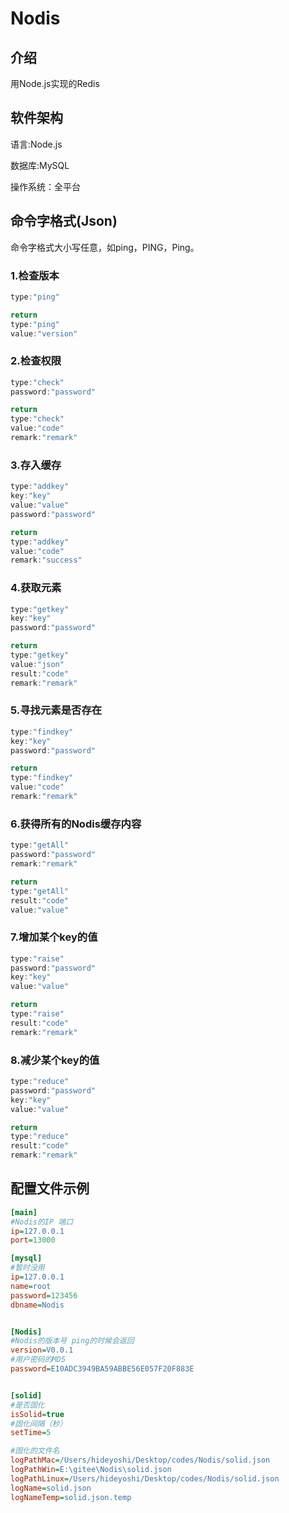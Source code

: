 # Nodis

## 介绍
用Node.js实现的Redis

## 软件架构
语言:Node.js

数据库:MySQL

操作系统：全平台



## 命令字格式(Json)

命令字格式大小写任意，如ping，PING，Ping。

### 1.检查版本 

```js
type:"ping"
```

```js
return
type:"ping"
value:"version"
```

### 2.检查权限

```js
type:"check"
password:"password"
```

```js
return
type:"check"
value:"code"
remark:"remark"
```

### 3.存入缓存

```js
type:"addkey"
key:"key"       
value:"value"
password:"password"
```

```js
return
type:"addkey"
value:"code"
remark:"success"
```

### 4.获取元素

```js
type:"getkey"
key:"key"
password:"password"
```

```js
return 
type:"getkey"
value:"json"
result:"code"
remark:"remark"
```

### 5.寻找元素是否存在

```js
type:"findkey"
key:"key"
password:"password"
```

```js
return
type:"findkey"
value:"code"
remark:"remark"
```


### 6.获得所有的Nodis缓存内容
```js
type:"getAll"
password:"password"
remark:"remark"
```

```js
return
type:"getAll"
result:"code"
value:"value"
```


### 7.增加某个key的值

```js
type:"raise"
password:"password"
key:"key"
value:"value"
```

```js
return
type:"raise"
result:"code"
remark:"remark"
```


### 8.减少某个key的值

```js
type:"reduce"
password:"password"
key:"key"
value:"value"
```

```js
return
type:"reduce"
result:"code"
remark:"remark"
```

## 配置文件示例

```ini
[main]
#Nodis的IP 端口
ip=127.0.0.1
port=13000

[mysql]
#暂时没用
ip=127.0.0.1
name=root
password=123456
dbname=Nodis


[Nodis]
#Nodis的版本号 ping的时候会返回
version=V0.0.1
#用户密码的MD5
password=E10ADC3949BA59ABBE56E057F20F883E


[solid]
#是否固化
isSolid=true
#固化间隔（秒）
setTime=5

#固化的文件名
logPathMac=/Users/hideyoshi/Desktop/codes/Nodis/solid.json
logPathWin=E:\gitee\Nodis\solid.json
logPathLinux=/Users/hideyoshi/Desktop/codes/Nodis/solid.json
logName=solid.json
logNameTemp=solid.json.temp
```